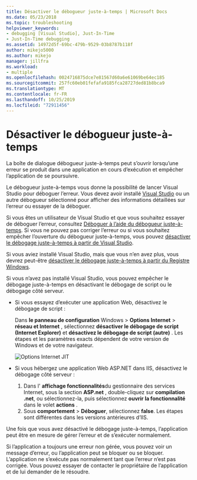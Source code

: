 ```yaml
---
title: Désactiver le débogueur juste-à-temps | Microsoft Docs
ms.date: 05/23/2018
ms.topic: troubleshooting
helpviewer_keywords:
- debugging [Visual Studio], Just-In-Time
- Just-In-Time debugging
ms.assetid: 14972d5f-69bc-479b-9529-03b8787b118f
author: mikejo5000
ms.author: mikejo
manager: jillfra
ms.workload:
- multiple
ms.openlocfilehash: 0024716875dce7e81567d60a6e61069be64ec185
ms.sourcegitcommit: 257fc60eb01fefafa9185fca28727ded81b8bca9
ms.translationtype: MT
ms.contentlocale: fr-FR
ms.lasthandoff: 10/25/2019
ms.locfileid: "72911456"
---
```

# <a name="disable-the-just-in-time-debugger"></a>Désactiver le débogueur juste-à-temps

La boîte de dialogue débogueur juste-à-temps peut s’ouvrir lorsqu’une erreur se produit dans une application en cours d’exécution et empêcher l’application de se poursuivre.

Le débogueur juste-à-temps vous donne la possibilité de lancer Visual Studio pour déboguer l’erreur. Vous devez avoir installé [Visual Studio](https://visualstudio.microsoft.com/) ou un autre débogueur sélectionné pour afficher des informations détaillées sur l’erreur ou essayer de la déboguer.

Si vous êtes un utilisateur de Visual Studio et que vous souhaitez essayer de déboguer l’erreur, consultez [Déboguer à l’aide du débogueur juste-à-temps](../debugger/debug-using-the-just-in-time-debugger.md). Si vous ne pouvez pas corriger l’erreur ou si vous souhaitez empêcher l’ouverture du débogueur juste-à-temps, vous pouvez [désactiver le débogage juste-à-temps à partir de Visual Studio](debug-using-the-just-in-time-debugger.md#BKMK_Enabling).

Si vous aviez installé Visual Studio, mais que vous n’en avez plus, vous devrez peut-être [désactiver le débogage juste-à-temps à partir du Registre Windows](debug-using-the-just-in-time-debugger.md#disable-just-in-time-debugging-from-the-windows-registry).

Si vous n’avez pas installé Visual Studio, vous pouvez empêcher le débogage juste-à-temps en désactivant le débogage de script ou le débogage côté serveur.

- Si vous essayez d’exécuter une application Web, désactivez le débogage de script :

  Dans **le panneau de configuration** Windows > **Options Internet** > **réseau et Internet** , sélectionnez **désactiver le débogage de script (Internet Explorer)** et **désactivez le débogage de script (autre)** . Les étapes et les paramètres exacts dépendent de votre version de Windows et de votre navigateur.

  ![Options Internet JIT](../debugger/media/jitinternetoptions.png "Options Internet JIT")

- Si vous hébergez une application Web ASP.NET dans IIS, désactivez le débogage côté serveur :

  1. Dans l' **affichage fonctionnalités**du gestionnaire des services Internet, sous la section **ASP.net** , double-cliquez sur **compilation .net**, ou sélectionnez-la, puis sélectionnez **ouvrir la fonctionnalité** dans le volet **actions** .
  1. Sous **comportement** > **Déboguer**, sélectionnez **false**. Les étapes sont différentes dans les versions antérieures d’IIS.

Une fois que vous avez désactivé le débogage juste-à-temps, l’application peut être en mesure de gérer l’erreur et de s’exécuter normalement.

Si l’application a toujours une erreur non gérée, vous pouvez voir un message d’erreur, ou l’application peut se bloquer ou se bloquer. L’application ne s’exécute pas normalement tant que l’erreur n’est pas corrigée. Vous pouvez essayer de contacter le propriétaire de l’application et de lui demander de le résoudre.
